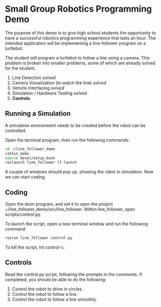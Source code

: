 # Small Group Robotics Programming Demo #

The purpose of this demo is to give high school students the opportunity to have
a successful robotics programming experience that lasts an hour. The intended
application will be implementing a line-follower program on a turtlebot.

The student will program a turtlebot to follow a line using a camera. This
problem is broken into smaller problems, some of which are already solved for
the student.

1. Line Detection *solved*
1. Camera Visualization (to watch the line) *solved*
1. Vehicle Interfacing *solved*
1. Simulation / Hardware Testing *solved*
1. **Controls**

## Running a Simulation ##

A simulation environment needs to be created before the robot can be controlled.

Open the terminal program, then run the following commands:

```bash
cd ~/line_follower_demo
catkin_make
source devel/setup.bash
roslaunch line_follower lf.launch
```

A couple of windows should pop up, showing the robot in simulation. Now we can
start coding.

## Coding ##

Open the atom program, and set it to open the project ~/line_follower_demo/src/line_follower.
Within line_follower, open scripts/control.py.

To launch the script, open a new terminal window and run the following command:

```bash
rosrun line_follower control.py
```

To kill the script, hit control-c.

## Controls ##

Read the control.py script, following the prompts in the comments.
If completed, you should be able to do the following:

1. Control the robot to drive in circles.
1. Control the robot to follow a line.
1. Control the robot to follow a line smoothly.
